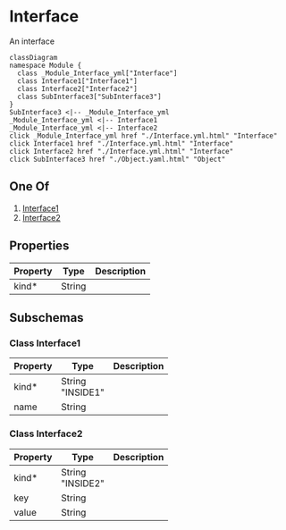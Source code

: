 # Interface


An interface
```mermaid
classDiagram
namespace Module {
  class _Module_Interface_yml["Interface"]
  class Interface1["Interface1"]
  class Interface2["Interface2"]
  class SubInterface3["SubInterface3"]
}
SubInterface3 <|-- _Module_Interface_yml 
_Module_Interface_yml <|-- Interface1 
_Module_Interface_yml <|-- Interface2 
click _Module_Interface_yml href "./Interface.yml.html" "Interface"
click Interface1 href "./Interface.yml.html" "Interface"
click Interface2 href "./Interface.yml.html" "Interface"
click SubInterface3 href "./Object.yaml.html" "Object"
```

## One Of
1. [Interface1](#Interface1)
1. [Interface2](#Interface2)


## Properties
| Property | Type | Description |
|------|------|-------------|
| kind* | String |  |



## Subschemas
### Class Interface1


| Property | Type | Description |
|------|------|-------------|
| kind* | String<br>"INSIDE1" |  |
| name | String |  |

### Class Interface2


| Property | Type | Description |
|------|------|-------------|
| kind* | String<br>"INSIDE2" |  |
| key | String |  |
| value | String |  |



